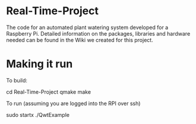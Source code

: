 # Real-Time-Project
The code for an automated plant watering system developed for a Raspberry Pi. Detailed information on the packages, libraries and hardware 
needed can be found in the Wiki we created for this project.

# Making it run

To build:

cd Real-Time-Project
qmake 
make

To run (assuming you are logged into the RPI over ssh)

sudo startx ./QwtExample



